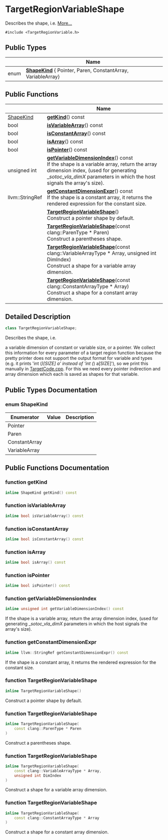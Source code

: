 # TargetRegionVariableShape



Describes the shape, i.e.  [More...](#detailed-description)


`#include <TargetRegionVariable.h>`

## Public Types

|                | Name           |
| -------------- | -------------- |
| enum| **[ShapeKind](Classes/classTargetRegionVariableShape.md#enum-shapekind)** { Pointer, Paren, ConstantArray, VariableArray} |

## Public Functions

|                | Name           |
| -------------- | -------------- |
| [ShapeKind](Classes/classTargetRegionVariableShape.md#enum-shapekind) | **[getKind](Classes/classTargetRegionVariableShape.md#function-getkind)**() const |
| bool | **[isVariableArray](Classes/classTargetRegionVariableShape.md#function-isvariablearray)**() const |
| bool | **[isConstantArray](Classes/classTargetRegionVariableShape.md#function-isconstantarray)**() const |
| bool | **[isArray](Classes/classTargetRegionVariableShape.md#function-isarray)**() const |
| bool | **[isPointer](Classes/classTargetRegionVariableShape.md#function-ispointer)**() const |
| unsigned int | **[getVariableDimensionIndex](Classes/classTargetRegionVariableShape.md#function-getvariabledimensionindex)**() const<br>If the shape is a variable array, return the array dimension index, (used for generating __sotoc_vla_dimX_ parameters in which the host signals the array's size).  |
| llvm::StringRef | **[getConstantDimensionExpr](Classes/classTargetRegionVariableShape.md#function-getconstantdimensionexpr)**() const<br>If the shape is a constant array, it returns the rendered expression for the constant size.  |
| | **[TargetRegionVariableShape](Classes/classTargetRegionVariableShape.md#function-targetregionvariableshape)**()<br>Construct a pointer shape by default.  |
| | **[TargetRegionVariableShape](Classes/classTargetRegionVariableShape.md#function-targetregionvariableshape)**(const clang::ParenType * Paren)<br>Construct a parentheses shape.  |
| | **[TargetRegionVariableShape](Classes/classTargetRegionVariableShape.md#function-targetregionvariableshape)**(const clang::VariableArrayType * Array, unsigned int DimIndex)<br>Construct a shape for a variable array dimension.  |
| | **[TargetRegionVariableShape](Classes/classTargetRegionVariableShape.md#function-targetregionvariableshape)**(const clang::ConstantArrayType * Array)<br>Construct a shape for a constant array dimension.  |

## Detailed Description

```cpp
class TargetRegionVariableShape;
```

Describes the shape, i.e. 

a variable dimension of constant or variable size, or a pointer. We collect this information for every parameter of a target region function because the pretty printer does not support the output format for variable and types (e.g. it prints 'int (*)[SIZE] a' instead of 'int (*) a[SIZE]'), so we print this manually in [TargetCode.cpp](Files/TargetCode_8cpp.md#file-targetcode.cpp). For this we need every pointer indirection and array dimension which each is saved as shapes for that variable. 

## Public Types Documentation

### enum ShapeKind

| Enumerator | Value | Description |
| ---------- | ----- | ----------- |
| Pointer | |   |
| Paren | |   |
| ConstantArray | |   |
| VariableArray | |   |




## Public Functions Documentation

### function getKind

```cpp
inline ShapeKind getKind() const
```


### function isVariableArray

```cpp
inline bool isVariableArray() const
```


### function isConstantArray

```cpp
inline bool isConstantArray() const
```


### function isArray

```cpp
inline bool isArray() const
```


### function isPointer

```cpp
inline bool isPointer() const
```


### function getVariableDimensionIndex

```cpp
inline unsigned int getVariableDimensionIndex() const
```

If the shape is a variable array, return the array dimension index, (used for generating __sotoc_vla_dimX_ parameters in which the host signals the array's size). 

### function getConstantDimensionExpr

```cpp
inline llvm::StringRef getConstantDimensionExpr() const
```

If the shape is a constant array, it returns the rendered expression for the constant size. 

### function TargetRegionVariableShape

```cpp
inline TargetRegionVariableShape()
```

Construct a pointer shape by default. 

### function TargetRegionVariableShape

```cpp
inline TargetRegionVariableShape(
    const clang::ParenType * Paren
)
```

Construct a parentheses shape. 

### function TargetRegionVariableShape

```cpp
inline TargetRegionVariableShape(
    const clang::VariableArrayType * Array,
    unsigned int DimIndex
)
```

Construct a shape for a variable array dimension. 

### function TargetRegionVariableShape

```cpp
inline TargetRegionVariableShape(
    const clang::ConstantArrayType * Array
)
```

Construct a shape for a constant array dimension. 

